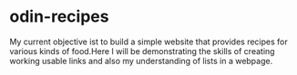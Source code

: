 # odin-recipes
My current objective ist to build a simple website that provides recipes for various kinds of food.Here I will be demonstrating the skills of creating working usable links and also my understanding of lists in a webpage.
